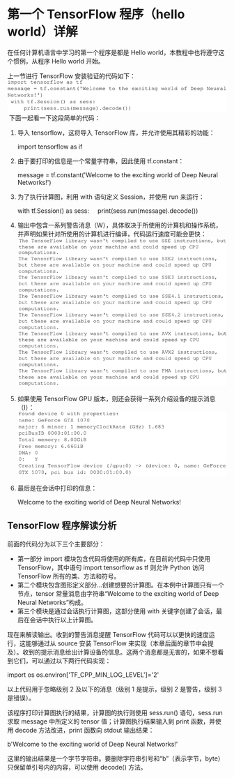 # 第一个 TensorFlow 程序（hello world）详解

在任何计算机语言中学习的第一个程序是都是 Hello world，本教程中也将遵守这个惯例，从程序 Hello world 开始。

上一节进行 TensorFlow 安装验证的代码如下：![](img/947125aac59c4879ecd17a86c7f30100.jpg)
 下面一起看一下这段简单的代码：

1.  导入 tensorflow，这将导入 TensorFlow 库，并允许使用其精彩的功能：

    import tensorflow as if

2.  由于要打印的信息是一个常量字符串，因此使用 tf.constant：

    message = tf.constant('Welcome to the exciting world of Deep Neural Networks!')

3.  为了执行计算图，利用 with 语句定义 Session，并使用 run 来运行：

    with tf.Session() as sess:
        print(sess.run(message).decode())

4.  输出中包含一系列警告消息（W），具体取决于所使用的计算机和操作系统，并声明如果针对所使用的计算机进行编译，代码运行速度可能会更快：
    ![](img/ec546d7589dc39995518fb9b13cc3f15.jpg)

5.  如果使用 TensorFlow GPU 版本，则还会获得一系列介绍设备的提示消息（I）：
    ![](img/c89c83b7049b4227b47299f9724ae993.jpg)

6.  最后是在会话中打印的信息：

    Welcome to the exciting world of Deep Neural Networks!

## TensorFlow 程序解读分析

前面的代码分为以下三个主要部分：

*   第一部分 import 模块包含代码将使用的所有库，在目前的代码中只使用 TensorFlow，其中语句 import tensorflow as tf 则允许 Python 访问 TensorFlow 所有的类、方法和符号。
*   第二个模块包含图形定义部分...创建想要的计算图。在本例中计算图只有一个节点，tensor 常量消息由字符串“Welcome to the exciting world of Deep Neural Networks”构成。
*   第三个模块是通过会话执行计算图，这部分使用 with 关键字创建了会话，最后在会话中执行以上计算图。

现在来解读输出。收到的警告消息提醒 TensorFlow 代码可以以更快的速度运行，这能够通过从 source 安装 TensorFlow 来实现（本章后面的章节中会提及）。收到的提示消息给出计算设备的信息。这两个消息都是无害的，如果不想看到它们，可以通过以下两行代码实现：

import os
os.environ['TF_CPP_MIN_LOG_LEVEL']='2'

以上代码用于忽略级别 2 及以下的消息（级别 1 是提示，级别 2 是警告，级别 3 是错误）。

该程序打印计算图执行的结果，计算图的执行则使用 sess.run() 语句，sess.run 求取 message 中所定义的 tensor 值；计算图执行结果输入到 print 函数，并使用 decode 方法改进，print 函数向 stdout 输出结果：

b'Welcome to the exciting world of Deep Neural Networks!'

这里的输出结果是一个字节字符串。要删除字符串引号和“b”（表示字节，byte）只保留单引号内的内容，可以使用 decode() 方法。